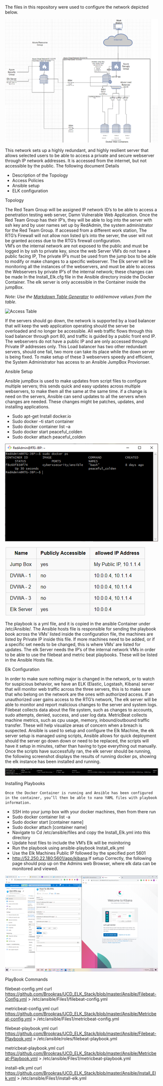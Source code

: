 The files in this repository were used to configure the network depicted below.

![RTG_Network_Diagram](Images/RTG_Network_Diagram.png)

This network sets up a highly redundant, and highly resilient server that allows selected users to be able to access a private and secure webserver through IP network addresses. It is accessed from the internet, but not accessible by the public. The following document Details
-	Description of the Topology
-	Access Policies
-	Ansible setup
-	ELK configuration



Topology 

The Red Team Group will be assigned IP network ID’s to be able to access a penetration testing web server, Damn Vulnerable Web Application. Once the Red Team Group has their IP’s, they will be able to log into the server with ssh key and by user names set up by RedAdmin, the system administrator for the Red Team Group. If accessed from a different work station, The RTG’s Firewall will not allow non listed ip’s into the server, the user will not be granted access due to the RTG’s firewall configuration.  
VM’s on the internal network are not exposed to the public and must be logged in by ssh to private key, since the web Server VM’s do not have a public facing IP, The private IP’s must be used from the jump box to be able to modify or make changes to a specific webserver. The Elk server will be monitoring all the instances of the webservers, and must be able to access the Webservers by private IP’s of the internal network; these changes can be made In the Install_Elk.cfg file in the Ansible directory inside the Docker Container. The elk server is only accessible in the Container inside the jumpBox.

_Note: Use the [Markdown Table Generator](http://www.tablesgenerator.com/markdown_tables) to add/remove values from the table_.

![Access Table](Images/Access_Table.png)

If the servers should go down, the network is supported by a load balancer that will keep the web application operating should the server be overloaded and no longer be accessible. All web traffic flows through this load balancer through port 80, and traffic is guided by a public front end IP.  The webservers do not have a public IP and are only accessed through Private IP addresses only. This Load balancer has two other redundant servers, should one fail, two more can take its place while the down server is being fixed. To make setup of these 3 webservers speedy and efficient, the System Administrator has access to an Ansible JumpBox Provionser. 

Ansible Setup

Ansible jumpBox is used to make updates from script files to configure multiple servers; this sends quick and easy updates across multiple webservers, to make them all the same at the same time. if a change is need on the servers, Ansible can send updates to all the servers when changes are needed. These changes might be patches, updates, and installing applications.

-	Sudo apt-get Install docker.io
-	Sudo docker –ti start container
-	Sudo docker container list –a
-	Sudo docker start peaceful_colden
-	Sudo docker attach peaceful_colden


![Docker_ps_output](Images/Docker_ps_output.png)

![Network_Access](Images/Network_Access.png)

The playbook is a yml file, and it is copied in the ansible Container under /etc/Ansible/. The Ansible hosts file is responsible for sending the playbook book across the VMs’ listed inside the configuration file, the machines are listed by Private IP inside this file. If more machines need to be added, or if a specific set needs to be changed, this is where VMs’ are listed for updates. The elk Server needs the IP’s of the internal network VMs in order to be able to use the filebeat and metric beat playbooks. These will be listed in the Ansible Hosts file.

Elk Configuration

In order to make sure nothing major is changed in the network, or to watch for suspicious behavior, we have an ELK (Elastic, Logstash, Kibana) server that will monitor web traffic across the three servers, this is to make sure that who belong on the network are the ones with authorized access. If an unauthorized user gains access to the RTG’s network, The elk server will be able to monitor and report malicious changes to the server and system logs. Filebeat collects data about the file system, such as changes to accounts, sudo attempts, denied, success, and user log data. MetricBeat collects machine metrics, such as cpu usage, memory, inbound/outbound traffic transfer. These will help visualize areas of concern when a breach is suspected.
Ansible is used to setup and configure the Elk Machine, the elk server setup is managed using scripts, Ansible allows for quick deployment should the server go down down or need to be replaced, the scripts will have it setup in minutes, rather than having to type everything out manually. Once the scripts have successfully ran, the elk server should be running, the following screenshot displays the results of running docker ps, showing the elk instance has been installed and running. 


![Docker_ps_output1](Images/Docker_ps_output1.png)

Installing Playbooks

	Once the Docker Container is running and Ansible has been configured in the container, you’ll then be able to nano YAML files with playbook information. 

-	SSH into your jump box with your docker machines, then from there run 
-	Sudo docker container list -a
-	Sudo docker start [container name]
-	Sudo docker attach [container name]
-	 Navigate to Cd /etc/ansible/files and copy the Install_Elk.yml into this directory
-	Update host files to include the VM’s Elk will be moinitoring
-	Run the playbook using ansible-playbook Install_elk.yml
-	Use the Elk Machines Public IP followed by the specified port 5601 
-	http://52.250.22.180:5601/app/kibana
If setup Correctly, the following page should pop up on the Admins web Browser, where elk data can be monitored and viewed. 

![Kibana_Success.png](Images/Kibana_Success.png)

PlayBook Commands 

filebeat-config.yml 
curl https://github.com/Brookras/UCD_ELK_Stack/blob/master/Ansible/Filebeat-Config.yml  > /etc/ansible/Files1/filebeat-config.yml

metricbeat-config.yml curl  https://github.com/Brookras/UCD_ELK_Stack/blob/master/Ansible/Metricbeat-config.yml > /etc/ansible/Files1/metricbeat-config.yml

filebeat-playbook.yml 
 curl https://github.com/Brookras/UCD_ELK_Stack/blob/master/Ansible/Filebeat-Playbook.yml  > /etc/ansible/roles/filebeat-playbook.yml

metricbeat-playbook.yml
curl https://github.com/Brookras/UCD_ELK_Stack/blob/master/Ansible/Metricbeat-Playbook.yml  > /etc/ansible/Files1/metricbeat-playbook.yml

install-elk.yml curl https://github.com/Brookras/UCD_ELK_Stack/blob/master/Ansible/Install_Elk.yml  > /etc/ansible/Files1/install-elk.yml
